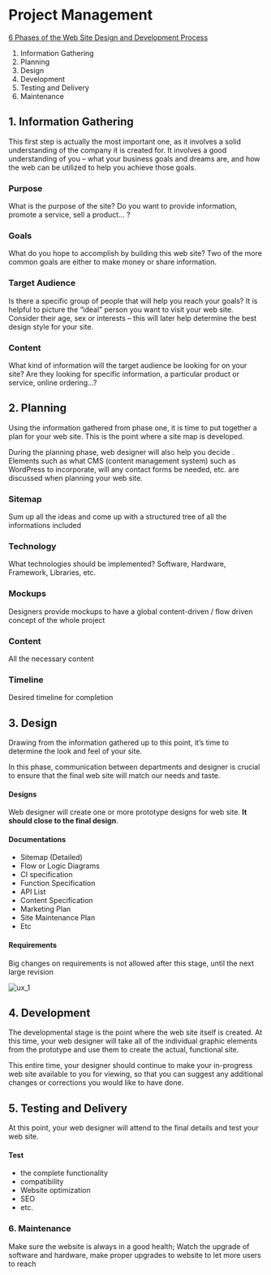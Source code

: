 # Project Management

[6 Phases of the Web Site Design and Development Process](http://www.idesignstudios.com/blog/web-design/phases-web-design-development-process/#.WTVxOxOGPfY)
1. Information Gathering
2. Planning
3. Design
4. Development
5. Testing and Delivery
6. Maintenance


## 1.  Information Gathering

This first step is actually the most important one, as it involves a solid understanding of the company it is created for. It involves a good understanding of you – what your business goals and dreams are, and how the web can be utilized to help you achieve those goals.

### Purpose
What is the purpose of the site? Do you want to provide information, promote a service, sell a product… ?
### Goals
What do you hope to accomplish by building this web site? Two of the more common goals are either to make money or share information.
### Target Audience
Is there a specific group of people that will help you reach your goals? It is helpful to picture the “ideal” person you want to visit your web site. Consider their age, sex or interests – this will later help determine the best design style for your site.
### Content
What kind of information will the target audience be looking for on your site? Are they looking for specific information, a particular product or service, online ordering…?


## 2. Planning
Using the information gathered from phase one, it is time to put together a plan for your web site. This is the point where a site map is developed.

During the planning phase, web designer will also help you decide . Elements such as what CMS (content management system) such as WordPress to incorporate, will any contact forms be needed, etc. are discussed when planning your web site.

### Sitemap
Sum up all the ideas and come up with a structured tree of all the informations included

### Technology
What technologies should be implemented? Software, Hardware, Framework, Libraries, etc.

### Mockups
Designers provide mockups to have a global content-driven / flow driven concept of the whole project

### Content
All the necessary content

### Timeline
Desired timeline for completion

## 3. Design

Drawing from the information gathered up to this point, it’s time to determine the look and feel of your site.

In this phase, communication between departments and designer is crucial to ensure that the final web site will match our needs and taste.

#### Designs
Web designer will create one or more prototype designs for web site. **It should close to the final design**. 

#### Documentations
* Sitemap (Detailed)
* Flow or Logic Diagrams
* CI specification
* Function Specification
* API List
* Content Specification
* Marketing Plan
* Site Maintenance Plan
* Etc

#### Requirements
Big changes on requirements is not allowed after this stage, until the next large revision

![ux_1](https://github.com/helisz/dict/blob/master/_asserts/images/ux1.jpg)

## 4. Development

The developmental stage is the point where the web site itself is created. At this time, your web designer will take all of the individual graphic elements from the prototype and use them to create the actual, functional site.

This entire time, your designer should continue to make your in-progress web site available to you for viewing, so that you can suggest any additional changes or corrections you would like to have done.

## 5. Testing and Delivery

At this point, your web designer will attend to the final details and test your web site. 

#### Test
* the complete functionality 
* compatibility
* Website optimization
* SEO
* etc.

### 6. Maintenance

Make sure the website is always in a good health; Watch the upgrade of software and hardware, make proper upgrades to website to let more users to reach


